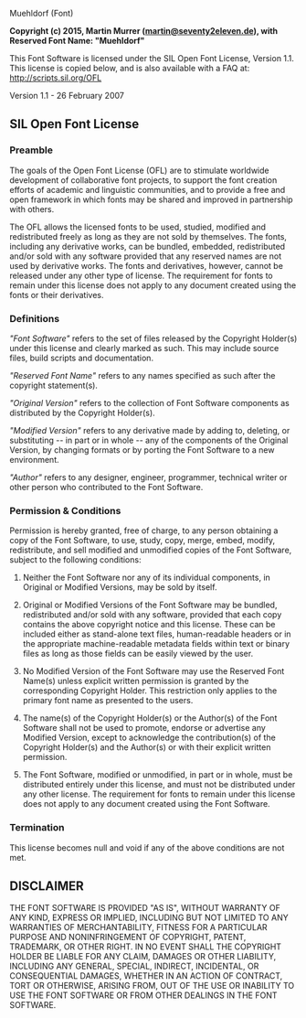 Muehldorf (Font)

**Copyright (c) 2015, Martin Murrer (martin@seventy2eleven.de), with Reserved Font Name: "Muehldorf"**

This Font Software is licensed under the SIL Open Font License, Version 1.1.
This license is copied below, and is also available with a FAQ at:
http://scripts.sil.org/OFL

Version 1.1 - 26 February 2007

## SIL Open Font License

### Preamble

The goals of the Open Font License (OFL) are to stimulate worldwide
development of collaborative font projects, to support the font creation
efforts of academic and linguistic communities, and to provide a free and
open framework in which fonts may be shared and improved in partnership
with others.

The OFL allows the licensed fonts to be used, studied, modified and
redistributed freely as long as they are not sold by themselves. The
fonts, including any derivative works, can be bundled, embedded, 
redistributed and/or sold with any software provided that any reserved
names are not used by derivative works. The fonts and derivatives,
however, cannot be released under any other type of license. The
requirement for fonts to remain under this license does not apply
to any document created using the fonts or their derivatives.

### Definitions

*"Font Software"* refers to the set of files released by the Copyright
Holder(s) under this license and clearly marked as such. This may
include source files, build scripts and documentation.

*"Reserved Font Name"* refers to any names specified as such after the
copyright statement(s).

*"Original Version"* refers to the collection of Font Software components as
distributed by the Copyright Holder(s).

*"Modified Version"* refers to any derivative made by adding to, deleting,
or substituting -- in part or in whole -- any of the components of the
Original Version, by changing formats or by porting the Font Software to a
new environment.

*"Author"* refers to any designer, engineer, programmer, technical
writer or other person who contributed to the Font Software.

### Permission & Conditions

Permission is hereby granted, free of charge, to any person obtaining
a copy of the Font Software, to use, study, copy, merge, embed, modify,
redistribute, and sell modified and unmodified copies of the Font
Software, subject to the following conditions:

1. Neither the Font Software nor any of its individual components,
in Original or Modified Versions, may be sold by itself.

2. Original or Modified Versions of the Font Software may be bundled,
redistributed and/or sold with any software, provided that each copy
contains the above copyright notice and this license. These can be
included either as stand-alone text files, human-readable headers or
in the appropriate machine-readable metadata fields within text or
binary files as long as those fields can be easily viewed by the user.

3. No Modified Version of the Font Software may use the Reserved Font
Name(s) unless explicit written permission is granted by the corresponding
Copyright Holder. This restriction only applies to the primary font name as
presented to the users.

4. The name(s) of the Copyright Holder(s) or the Author(s) of the Font
Software shall not be used to promote, endorse or advertise any
Modified Version, except to acknowledge the contribution(s) of the
Copyright Holder(s) and the Author(s) or with their explicit written
permission.

5. The Font Software, modified or unmodified, in part or in whole,
must be distributed entirely under this license, and must not be
distributed under any other license. The requirement for fonts to
remain under this license does not apply to any document created
using the Font Software.

### Termination

This license becomes null and void if any of the above conditions are
not met.


## DISCLAIMER

 THE FONT SOFTWARE IS PROVIDED "AS IS", WITHOUT WARRANTY OF ANY KIND,
 EXPRESS OR IMPLIED, INCLUDING BUT NOT LIMITED TO ANY WARRANTIES OF
 MERCHANTABILITY, FITNESS FOR A PARTICULAR PURPOSE AND NONINFRINGEMENT
 OF COPYRIGHT, PATENT, TRADEMARK, OR OTHER RIGHT. IN NO EVENT SHALL THE
 COPYRIGHT HOLDER BE LIABLE FOR ANY CLAIM, DAMAGES OR OTHER LIABILITY,
 INCLUDING ANY GENERAL, SPECIAL, INDIRECT, INCIDENTAL, OR CONSEQUENTIAL
 DAMAGES, WHETHER IN AN ACTION OF CONTRACT, TORT OR OTHERWISE, ARISING
 FROM, OUT OF THE USE OR INABILITY TO USE THE FONT SOFTWARE OR FROM
 OTHER DEALINGS IN THE FONT SOFTWARE.
